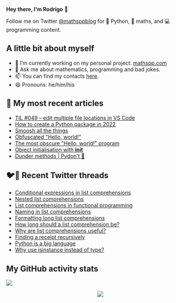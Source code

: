 **Hey there, I'm Rodrigo** 👋

Follow me on Twitter [@mathsppblog][twitter] for 🐍 Python, 🧠 maths, and 💻 programming content.


## A little bit about myself

- 🔭 I’m currently working on my personal project: [mathspp.com](https://mathspp.com)
- 💬 Ask me about mathematics, programming and bad jokes.
- 📫 You can find my contacts [here](https://mathspp.com/about#contacts).
- 😄 Pronouns: he/him/his


## 📖 My most recent articles

<!-- BLOG-POST-LIST:START -->
- [TIL #049 – edit multiple file locations in VS Code](https://mathspp.com/blog/til/edit-multiple-file-locations-in-vscode)
- [How to create a Python package in 2022](https://mathspp.com/blog/how-to-create-a-python-package-in-2022)
- [Smoosh all the things](https://mathspp.com/blog/smoosh-all-the-things)
- [Obfuscated &quot;Hello, world!&quot;](https://mathspp.com/blog/obfuscated-hello-world)
- [The most obscure &quot;Hello, world!&quot; program](https://mathspp.com/blog/the-most-obscure-hello-world-program)
- [Object initialisation with __init__](https://mathspp.com/blog/object-initialisation-with-__init__)
- [Dunder methods | Pydon&#39;t 🐍](https://mathspp.com/blog/pydonts/dunder-methods)
<!-- BLOG-POST-LIST:END -->


## 🐦📝 Recent Twitter threads

<!-- TWITTER-THREAD-LIST:START -->
- [Conditional expressions in list comprehensions](https://mathspp.com/blog/twitter-threads/conditional-expressions-in-list-comprehensions)
- [Nested list comprehensions](https://mathspp.com/blog/twitter-threads/nested-list-comprehensions)
- [List comprehensions in functional programming](https://mathspp.com/blog/twitter-threads/list-comprehensions-in-functional-programming)
- [Naming in list comprehensions](https://mathspp.com/blog/twitter-threads/naming-in-list-comprehensions)
- [Formatting long list comprehensions](https://mathspp.com/blog/twitter-threads/formatting-long-list-comprehensions)
- [How long should a list comprehension be?](https://mathspp.com/blog/twitter-threads/how-long-should-a-list-comprehension-be)
- [Why are list comprehensions useful?](https://mathspp.com/blog/twitter-threads/why-are-list-comprehensions-useful)
- [Finding a receipt recursively](https://mathspp.com/blog/twitter-threads/finding-a-receipt-recursively)
- [Python is a big language](https://mathspp.com/blog/twitter-threads/python-is-a-big-language)
- [Why use isinstance instead of type?](https://mathspp.com/blog/twitter-threads/why-use-isinstance-instead-of-type)
<!-- TWITTER-THREAD-LIST:END -->


##  My GitHub activity stats

![](https://github-readme-stats.vercel.app/api?username=RodrigoGiraoSerrao&hide=stars&count_private=true&show_icons=true)

<p align='center'><img src='https://visitor-badge.laobi.icu/badge?page_id=RodrigoGiraoSerrao'></p>

[twitter]: https://twitter.com/mathsppblog
